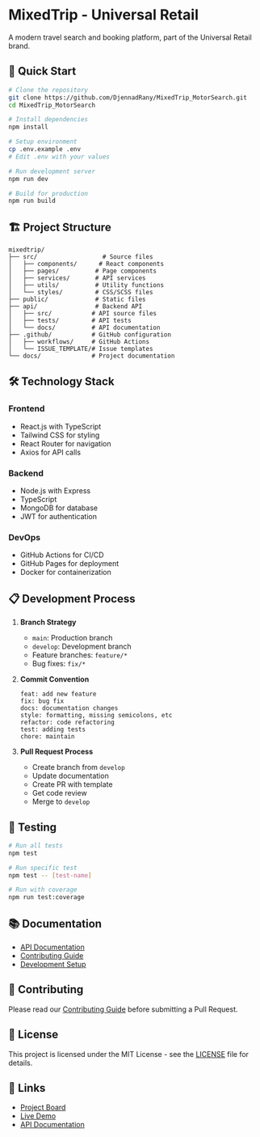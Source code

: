 # MixedTrip - Universal Retail

A modern travel search and booking platform, part of the Universal Retail brand.

## 🚀 Quick Start

```bash
# Clone the repository
git clone https://github.com/DjennadRany/MixedTrip_MotorSearch.git
cd MixedTrip_MotorSearch

# Install dependencies
npm install

# Setup environment
cp .env.example .env
# Edit .env with your values

# Run development server
npm run dev

# Build for production
npm run build
```

## 🏗️ Project Structure

```
mixedtrip/
├── src/                  # Source files
│   ├── components/      # React components
│   ├── pages/          # Page components
│   ├── services/       # API services
│   ├── utils/          # Utility functions
│   └── styles/         # CSS/SCSS files
├── public/             # Static files
├── api/                # Backend API
│   ├── src/           # API source files
│   ├── tests/         # API tests
│   └── docs/          # API documentation
├── .github/           # GitHub configuration
│   ├── workflows/     # GitHub Actions
│   └── ISSUE_TEMPLATE/# Issue templates
└── docs/              # Project documentation
```

## 🛠️ Technology Stack

### Frontend
- React.js with TypeScript
- Tailwind CSS for styling
- React Router for navigation
- Axios for API calls

### Backend
- Node.js with Express
- TypeScript
- MongoDB for database
- JWT for authentication

### DevOps
- GitHub Actions for CI/CD
- GitHub Pages for deployment
- Docker for containerization

## 📋 Development Process

1. **Branch Strategy**
   - `main`: Production branch
   - `develop`: Development branch
   - Feature branches: `feature/*`
   - Bug fixes: `fix/*`

2. **Commit Convention**
   ```
   feat: add new feature
   fix: bug fix
   docs: documentation changes
   style: formatting, missing semicolons, etc
   refactor: code refactoring
   test: adding tests
   chore: maintain
   ```

3. **Pull Request Process**
   - Create branch from `develop`
   - Update documentation
   - Create PR with template
   - Get code review
   - Merge to `develop`

## 🧪 Testing

```bash
# Run all tests
npm test

# Run specific test
npm test -- [test-name]

# Run with coverage
npm run test:coverage
```

## 📚 Documentation

- [API Documentation](./api/docs/README.md)
- [Contributing Guide](./CONTRIBUTING.md)
- [Development Setup](./docs/development.md)

## 🤝 Contributing

Please read our [Contributing Guide](./CONTRIBUTING.md) before submitting a Pull Request.

## 📄 License

This project is licensed under the MIT License - see the [LICENSE](LICENSE) file for details.

## 🔗 Links

- [Project Board](https://github.com/DjennadRany/MixedTrip_MotorSearch/projects)
- [Live Demo](https://djennadrany.github.io/MixedTrip_MotorSearch)
- [API Documentation](https://djennadrany.github.io/MixedTrip_MotorSearch/api) 
